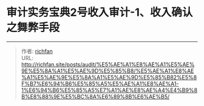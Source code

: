 # 审计实务宝典2号收入审计-1、收入确认之舞弊手段



---

> 作者: [richfan](https://richfan.site/)  
> URL: http://richfan.site/posts/audit/%E5%AE%A1%E8%AE%A1%E5%AE%9E%E5%8A%A1%E5%AE%9D%E5%85%B8/%E5%AE%A1%E8%AE%A1%E5%AE%9E%E5%8A%A1%E5%AE%9D%E5%85%B82%E5%8F%B7%E6%94%B6%E5%85%A5%E5%AE%A1%E8%AE%A1-1%E6%94%B6%E5%85%A5%E7%A1%AE%E8%AE%A4%E4%B9%8B%E8%88%9E%E5%BC%8A%E6%89%8B%E6%AE%B5/  

